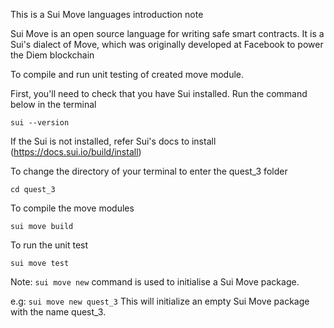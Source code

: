 This is a Sui Move languages introduction note

Sui Move is an open source language for writing safe smart contracts. It is a Sui's dialect of Move, which was originally developed at Facebook to power the Diem blockchain

To compile and run unit testing of created move module.

First, you'll need to check that you have Sui installed.
Run the command below in the terminal
```
sui --version
```
If the Sui is not installed, refer Sui's docs to install (https://docs.sui.io/build/install)


To change the directory of your terminal to enter the quest_3 folder
```
cd quest_3
```
To compile the move modules
```
sui move build
```

To run the unit test
```
sui move test
```


Note:
`sui move new` command is used to initialise a Sui Move package.

e.g: `sui move new quest_3` This will initialize an empty Sui Move package with the name quest_3.
